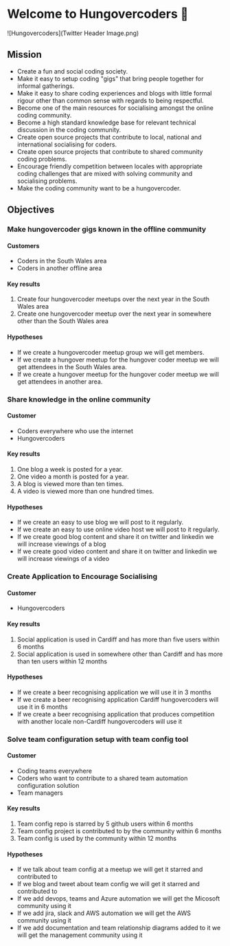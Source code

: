 # Welcome to Hungovercoders 👋

![Hungovercoders](Twitter Header Image.png)

## Mission

* Create a fun and social coding society. 
* Make it easy to setup coding "gigs" that bring people together for informal gatherings.
* Make it easy to share coding experiences and blogs with little formal rigour other than common sense with regards to being respectful.
* Become one of the main resources for socialising amongst the online coding community.
* Become a high standard knowledge base for relevant technical discussion in the coding community. 
* Create open source projects that contribute to local, national and international socialising for coders.
* Create open source projects that contribute to shared community coding problems.
* Encourage friendly competition between locales with appropriate coding challenges that are mixed with solving community and socialising problems.
* Make the coding community want to be a hungovercoder.

## Objectives

### Make hungovercoder gigs known in the offline community

#### Customers

* Coders in the South Wales area
* Coders in another offline area

#### Key results
1. Create four hungovercoder meetups over the next year in the South Wales area
2. Create one hungovercoder meetup over the next year in somewhere other than the South Wales area

#### Hypotheses
* If we create a hungovercoder meetup group we will get members. 
* If we create a hungover meetup for the hungover coder meetup we will get attendees in the South Wales area.
* If we create a hungover meetup for the hungover coder meetup we will get attendees in another area.

### Share knowledge in the online community

#### Customer
* Coders everywhere who use the internet
* Hungovercoders

#### Key results
1. One blog a week is posted for a year.
2. One video a month is posted for a year. 
3. A blog is viewed more than ten times.
4. A video is viewed more than one hundred times. 

#### Hypotheses
* If we create an easy to use blog we will post to it regularly.
* If we create an easy to use online video host we will post to it regularly.
* If we create good blog content and share it on twitter and linkedin we will increase viewings of a blog
* If we create good video content and share it on twitter and linkedin we will increase viewings of a video

### Create Application to Encourage Socialising

#### Customer
* Hungovercoders

#### Key results
1. Social application is used in Cardiff and has more than five users within 6 months
2. Social application is used in somewhere other than Cardiff and has more than ten users within 12 months

#### Hypotheses
* If we create a beer recognising application we will use it in 3 months
* If we create a beer recognising application Cardiff hungovercoders will use it in 6 months
* If we create a beer recognising application that produces competition with another locale non-Cardiff hungovercoders will use it

### Solve team configuration setup with team config tool

#### Customer
* Coding teams everywhere
* Coders who want to contribute to a shared team automation configuration solution
* Team managers

#### Key results
1. Team config repo is starred by 5 github users within 6 months
2. Team config project is contributed to by the community within 6 months
3. Team config is used by the community within 12 months

#### Hypotheses
* If we talk about team config at a meetup we will get it starred and contributed to
* If we blog and tweet about team config we will get it starred and contributed to
* If we add devops, teams and Azure automation we will get the Micosoft community using it 
* If we add jira, slack and AWS automation we will get the AWS community using it 
* If we add documentation and team relationship diagrams added to it we will get the management community using it

<!--

**Here are some ideas to get you started:**

🙋‍♀️ A short introduction - what is your organization all about?
🌈 Contribution guidelines - how can the community get involved?
👩‍💻 Useful resources - where can the community find your docs? Is there anything else the community should know?
🍿 Fun facts - what does your team eat for breakfast?
🧙 Remember, you can do mighty things with the power of [Markdown](https://docs.github.com/github/writing-on-github/getting-started-with-writing-and-formatting-on-github/basic-writing-and-formatting-syntax)
-->
